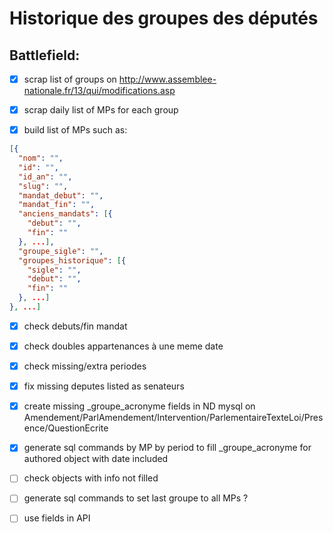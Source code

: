 # Historique des groupes des députés

## Battlefield:

- [X] scrap list of groups on http://www.assemblee-nationale.fr/13/qui/modifications.asp

- [X] scrap daily list of MPs for each group

- [X] build list of MPs such as:

```json
[{
  "nom": "",
  "id": "",
  "id_an": "",
  "slug": "",
  "mandat_debut": "",
  "mandat_fin": "",
  "anciens_mandats": [{
    "debut": "",
    "fin": ""
  }, ...],
  "groupe_sigle": "",
  "groupes_historique": [{
    "sigle": "",
    "debut": "",
    "fin": ""
  }, ...]
}, ...]
```

- [X] check debuts/fin mandat

- [X] check doubles appartenances à une meme date

- [X] check missing/extra periodes

- [X] fix missing deputes listed as senateurs

- [X] create missing _groupe_acronyme fields in ND mysql on Amendement/ParlAmendement/Intervention/ParlementaireTexteLoi/Presence/QuestionEcrite

- [X] generate sql commands by MP by period to fill _groupe_acronyme for authored object with date included

- [ ] check objects with info not filled

- [ ] generate sql commands to set last groupe to all MPs ?

- [ ] use fields in API
